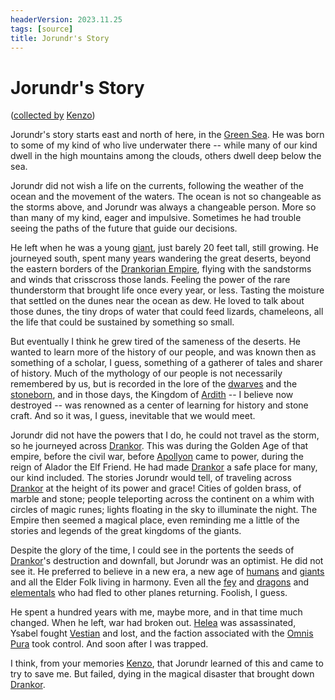 ```yaml
---
headerVersion: 2023.11.25
tags: [source]
title: Jorundr's Story
---
```

# Jorundr's Story
([collected by](<../session-notes/session-71-dufr.md>) [Kenzo](<../../../people/pcs/dunmar-fellowship/kenzo.md>))

Jorundr's story starts east and north of here, in the [Green Sea](<../../../gazetteer/green-sea.md>). He was born to some of my kind of who live underwater there -- while many of our kind dwell in the high mountains among the clouds, others dwell deep below the sea. 

Jorundr did not wish a life on the currents, following the weather of the ocean and the movement of the waters. The ocean is not so changeable as the storms above, and Jorundr was always a changeable person. More so than many of my kind, eager and impulsive. Sometimes he had trouble seeing the paths of the future that guide our decisions. 

He left when he was a young [giant](<../../../species/children-of-the-divine/giants.md>), just barely 20 feet tall, still growing. He journeyed south, spent many years wandering the great deserts, beyond the eastern borders of the [Drankorian Empire](<../../../history/drankorian-era/drankorian-empire.md>), flying with the sandstorms and winds that crisscross those lands. Feeling the power of the rare thunderstorm that brought life once every year, or less. Tasting the moisture that settled on the dunes near the ocean as dew. He loved to talk about those dunes, the tiny drops of water that could feed lizards, chameleons, all the life that could be sustained by something so small.

But eventually I think he grew tired of the sameness of the deserts. He wanted to learn more of the history of our people, and was known then as something of a scholar, I guess, something of a gatherer of tales and sharer of history. Much of the mythology of our people is not necessarily remembered by us, but is recorded in the lore of the [dwarves](<../../../species/children-of-the-embodied-gods/dwarves/dwarves.md>) and the [stoneborn](<../../../species/children-of-the-embodied-gods/stoneborn/stoneborn.md>), and in those days, the Kingdom of [Ardith](<../../../gazetteer/sentinel-range/dwarven-kingdoms/ardith.md>) -- I believe now destroyed -- was renowned as a center of learning for history and stone craft. And so it was, I guess, inevitable that we would meet. 

Jorundr did not have the powers that I do, he could not travel as the storm, so he journeyed across [Drankor](<../../../history/drankorian-era/drankorian-empire.md>). This was during the Golden Age of that empire, before the civil war, before [Apollyon](<../../../people/historical-figures/drankorian-emperors/apollyon.md>) came to power, during the reign of Alador the Elf Friend. He had made [Drankor](<../../../history/drankorian-era/drankor.md>) a safe place for many, our kind included. The stories Jorundr would tell, of traveling across [Drankor](<../../../history/drankorian-era/drankorian-empire.md>) at the height of its power and grace! Cities of golden brass, of marble and stone; people teleporting across the continent on a whim with circles of magic runes; lights floating in the sky to illuminate the night. The Empire then seemed a magical place, even reminding me a little of the stories and legends of the great kingdoms of the giants. 

Despite the glory of the time, I could see in the portents the seeds of [Drankor](<../../../history/drankorian-era/drankorian-empire.md>)'s destruction and downfall, but Jorundr was an optimist. He did not see it. He preferred to believe in a new era, a new age of [humans](<../../../species/humans/humans.md>) and [giants](<../../../species/children-of-the-divine/giants.md>) and all the Elder Folk living in harmony. Even all the [fey](<../../../species/children-of-the-divine/fey/fey.md>) and [dragons](<../../../species/children-of-the-divine/dragons.md>) and [elementals](<../../../species/children-of-the-divine/elementals.md>) who had fled to other planes returning. Foolish, I guess. 

He spent a hundred years with me, maybe more, and in that time much changed. When he left, war had broken out. [Helea](<../../../people/historical-figures/drankorian-emperors/helea.md>) was assassinated, Ysabel fought [Vestian](<../../../people/historical-figures/drankorian-emperors/vestian.md>) and lost, and the faction associated with the [Omnis Pura](<../../../groups/drankorian-societies/omnis-pura.md>) took control. And soon after I was trapped. 

I think, from your memories [Kenzo](<../../../people/pcs/dunmar-fellowship/kenzo.md>), that Jorundr learned of this and came to try to save me. But failed, dying in the magical disaster that brought down [Drankor](<../../../history/drankorian-era/drankorian-empire.md>). 